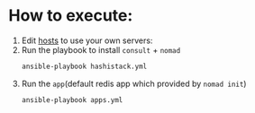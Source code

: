 # How to execute:

1. Edit [hosts](https://github.com/krim/hashicorp/blob/master/hosts) to use your own servers:
2. Run the playbook to install `consult` + `nomad`
    ```bash
    ansible-playbook hashistack.yml
    ```
3. Run the `app`(default redis app which provided by `nomad init`)
    ```bash
    ansible-playbook apps.yml
    ```
